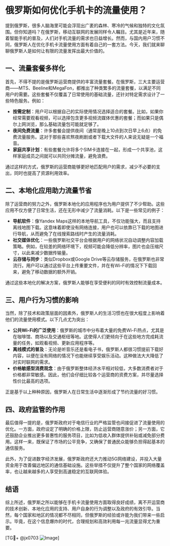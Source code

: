 # 俄罗斯如何优化手机卡的流量使用？

提到俄罗斯，很多人脑海里可能会浮现出广袤的森林、寒冷的气候和独特的文化氛围。但你知道吗？在俄罗斯，移动互联网的发展同样令人瞩目。尤其是近年来，随着智能手机的普及，人们对手机流量的需求也日益增长。然而，与国内用户习惯不同，俄罗斯人在优化手机卡流量使用方面有着自己的一套方法。今天，我们就来聊聊俄罗斯人是如何让有限的流量发挥出最大价值的。

## 一、流量套餐多样化

首先，不得不提的是俄罗斯运营商提供的丰富流量套餐。在俄罗斯，三大主要运营商——MTS、Beeline和MegaFon，都推出了种类繁多的流量套餐，以满足不同用户的需要。这些套餐不仅覆盖了日常使用的基础流量，还针对特定需求设计了一些特色服务。例如：

- **按需定制**：用户可以根据自己的实际使用情况选择适合的套餐。比如，如果你经常需要观看视频，可以选择包含更多视频流媒体优惠的套餐；而如果只是偶尔上网浏览，那么基础流量包可能就足够了。
- **夜间免费流量**：许多套餐会提供夜间（通常是晚上10点到次日早上6点）的免费流量服务。这对于那些喜欢熬夜刷剧或者下载大文件的人来说无疑是一个福音。
- **家庭共享计划**：有些套餐允许将多个SIM卡连接在一起，形成一个共享池，这样家庭成员之间就可以共同分摊流量，避免浪费。

通过这样的方式，俄罗斯的运营商能够更好地匹配用户的需求，减少不必要的支出，同时也提高了资源利用效率。

## 二、本地化应用助力流量节省

除了运营商的努力之外，俄罗斯本地化的应用程序也为用户提供了不少帮助。这些应用不仅方便了日常生活，还在无形中减少了流量消耗。以下是一些常见的例子：

- **导航软件**：像Yandex Maps这样的本地导航工具，不仅功能强大，而且支持离线地图下载。这意味着即使没有网络连接，用户也可以依靠已下载的地图进行导航，从而避免了在线搜索路线时产生的流量消耗。
- **社交媒体优化**：一些俄罗斯社交平台会根据用户的网络状况自动调整内容加载策略。例如，在较差的网络环境下，视频可能会降低分辨率，图片也会压缩尺寸，以此来减少数据传输量。
- **云存储与同步**：类似Dropbox或Google Drive等云存储服务，在俄罗斯也非常流行。用户可以通过这些平台上传重要文件，并在有Wi-Fi的情况下下载回来，避免了移动数据的额外开销。

通过这些本地化的解决方案，俄罗斯人能够在享受便利的同时有效控制流量成本。

## 三、用户行为习惯的影响

当然，除了技术和政策层面的因素外，俄罗斯人的生活习惯也在很大程度上影响着他们的流量使用模式。以下几点尤为突出：

- **公共Wi-Fi的广泛使用**：俄罗斯的城市中分布着大量的免费Wi-Fi热点，尤其是在咖啡馆、商场以及交通枢纽等地。这使得人们更倾向于在这些地方完成耗流量的任务，如观看视频、更新应用程序等。
- **离线模式的普及**：无论是听音乐还是看电子书，俄罗斯人都很习惯提前下载好内容，以便在没有网络的情况下也能继续享受娱乐活动。这种做法大大降低了对实时联网的需求。
- **价格敏感型消费观念**：由于俄罗斯整体经济水平相对较低，大多数消费者对于价格都非常敏感。因此，他们会仔细比较各个运营商的资费方案，并尽量选择性价比最高的选项。

正是基于以上种种原因，俄罗斯人在日常生活中逐渐形成了节约流量的好习惯。

## 四、政府监管的作用

最后值得一提的是，俄罗斯政府对于电信行业的严格监管也间接促进了流量使用的优化。一方面，政府设定了明确的价格上限，防止运营商随意涨价；另一方面，它还鼓励企业推出更多普惠性的服务项目，比如为低收入群体提供补贴或减免部分费用。这样一来，既保证了市场的公平竞争，又确保了普通民众能够负担得起基本的通信服务。

此外，为了促进数字经济发展，俄罗斯政府还大力推动5G网络建设，并投入大量资金用于改善偏远地区的通信基础设施。这些举措不仅提升了整个国家的网络覆盖率，也让越来越多的人享受到高速稳定的互联网体验。

## 结语

综上所述，俄罗斯之所以能够在手机卡流量使用方面取得良好成绩，离不开运营商的技术创新、本地化应用的支持、用户自身的行为调整以及政府的有效引导。当然，每个国家和地区的情况都不尽相同，但俄罗斯的经验或许能为我们带来一些启示。毕竟，在这个信息爆炸的时代，合理规划和高效利用每一兆流量显得尤为重要。

[TG💪+ @jx0703 ![Image](https://github.com/user-attachments/assets/dbca1d08-cadb-493c-b0ec-ad6f7a83f270)]